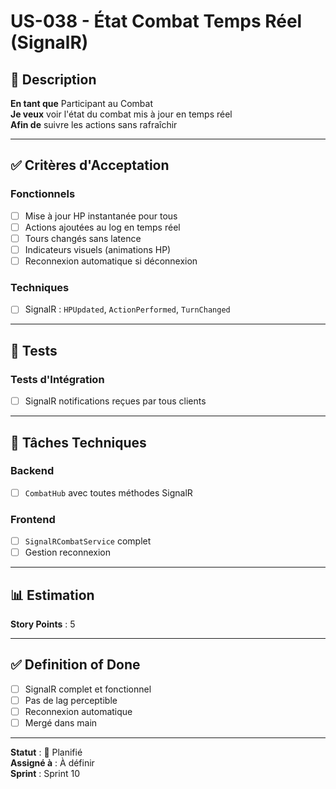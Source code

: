 # US-038 - État Combat Temps Réel (SignalR)

## 📝 Description

**En tant que** Participant au Combat  
**Je veux** voir l'état du combat mis à jour en temps réel  
**Afin de** suivre les actions sans rafraîchir

---

## ✅ Critères d'Acceptation

### Fonctionnels
- [ ] Mise à jour HP instantanée pour tous
- [ ] Actions ajoutées au log en temps réel
- [ ] Tours changés sans latence
- [ ] Indicateurs visuels (animations HP)
- [ ] Reconnexion automatique si déconnexion

### Techniques
- [ ] SignalR : `HPUpdated`, `ActionPerformed`, `TurnChanged`

---

## 🧪 Tests

### Tests d'Intégration
- [ ] SignalR notifications reçues par tous clients

---

## 🔧 Tâches Techniques

### Backend
- [ ] `CombatHub` avec toutes méthodes SignalR

### Frontend
- [ ] `SignalRCombatService` complet
- [ ] Gestion reconnexion

---

## 📊 Estimation

**Story Points** : 5

---

## ✅ Definition of Done

- [ ] SignalR complet et fonctionnel
- [ ] Pas de lag perceptible
- [ ] Reconnexion automatique
- [ ] Mergé dans main

---

**Statut** : 📝 Planifié  
**Assigné à** : À définir  
**Sprint** : Sprint 10
